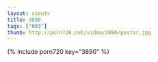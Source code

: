 ```yaml
--- 
layout: sieutv
title: 3890
tags: ["003"]
thumb: http://porn720.net/video/3890/poster.jpg
---
```

{% include porn720 key="3890" %} 
